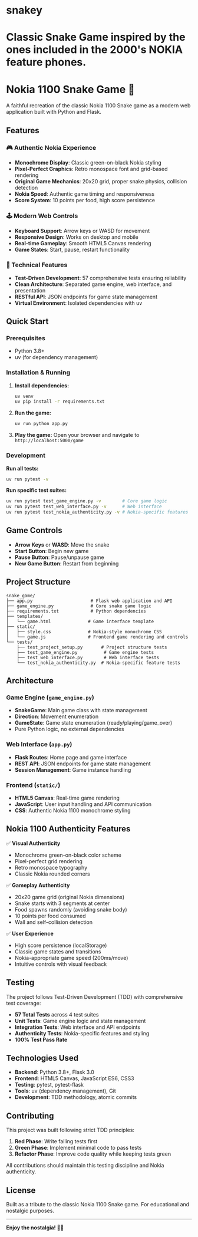 # snakey
Classic Snake Game inspired by the ones included in the 2000's NOKIA feature phones.
=======
# Nokia 1100 Snake Game 🐍

A faithful recreation of the classic Nokia 1100 Snake game as a modern web application built with Python and Flask.

## Features

### 🎮 Authentic Nokia Experience
- **Monochrome Display**: Classic green-on-black Nokia styling
- **Pixel-Perfect Graphics**: Retro monospace font and grid-based rendering
- **Original Game Mechanics**: 20x20 grid, proper snake physics, collision detection
- **Nokia Speed**: Authentic game timing and responsiveness
- **Score System**: 10 points per food, high score persistence

### 🕹️ Modern Web Controls
- **Keyboard Support**: Arrow keys or WASD for movement
- **Responsive Design**: Works on desktop and mobile
- **Real-time Gameplay**: Smooth HTML5 Canvas rendering
- **Game States**: Start, pause, restart functionality

### 🔧 Technical Features
- **Test-Driven Development**: 57 comprehensive tests ensuring reliability
- **Clean Architecture**: Separated game engine, web interface, and presentation
- **RESTful API**: JSON endpoints for game state management
- **Virtual Environment**: Isolated dependencies with uv

## Quick Start

### Prerequisites
- Python 3.8+
- uv (for dependency management)

### Installation & Running

1. **Install dependencies:**
   ```bash
   uv venv
   uv pip install -r requirements.txt
   ```

2. **Run the game:**
   ```bash
   uv run python app.py
   ```

3. **Play the game:**
   Open your browser and navigate to `http://localhost:5000/game`

### Development

**Run all tests:**
```bash
uv run pytest -v
```

**Run specific test suites:**
```bash
uv run pytest test_game_engine.py -v        # Core game logic
uv run pytest test_web_interface.py -v      # Web interface
uv run pytest test_nokia_authenticity.py -v # Nokia-specific features
```

## Game Controls

- **Arrow Keys** or **WASD**: Move the snake
- **Start Button**: Begin new game
- **Pause Button**: Pause/unpause game
- **New Game Button**: Restart from beginning

## Project Structure

```
snake_game/
├── app.py                      # Flask web application and API
├── game_engine.py              # Core snake game logic
├── requirements.txt            # Python dependencies
├── templates/
│   └── game.html              # Game interface template
├── static/
│   ├── style.css              # Nokia-style monochrome CSS
│   └── game.js                # Frontend game rendering and controls
└── tests/
    ├── test_project_setup.py       # Project structure tests
    ├── test_game_engine.py          # Game engine tests
    ├── test_web_interface.py        # Web interface tests
    └── test_nokia_authenticity.py  # Nokia-specific feature tests
```

## Architecture

### Game Engine (`game_engine.py`)
- **SnakeGame**: Main game class with state management
- **Direction**: Movement enumeration
- **GameState**: Game state enumeration (ready/playing/game_over)
- Pure Python logic, no external dependencies

### Web Interface (`app.py`)
- **Flask Routes**: Home page and game interface
- **REST API**: JSON endpoints for game state management
- **Session Management**: Game instance handling

### Frontend (`static/`)
- **HTML5 Canvas**: Real-time game rendering
- **JavaScript**: User input handling and API communication
- **CSS**: Authentic Nokia 1100 monochrome styling

## Nokia 1100 Authenticity Features

✅ **Visual Authenticity**
- Monochrome green-on-black color scheme
- Pixel-perfect grid rendering
- Retro monospace typography
- Classic Nokia rounded corners

✅ **Gameplay Authenticity**
- 20x20 game grid (original Nokia dimensions)
- Snake starts with 3 segments at center
- Food spawns randomly (avoiding snake body)
- 10 points per food consumed
- Wall and self-collision detection

✅ **User Experience**
- High score persistence (localStorage)
- Classic game states and transitions
- Nokia-appropriate game speed (200ms/move)
- Intuitive controls with visual feedback

## Testing

The project follows Test-Driven Development (TDD) with comprehensive test coverage:

- **57 Total Tests** across 4 test suites
- **Unit Tests**: Game engine logic and state management
- **Integration Tests**: Web interface and API endpoints  
- **Authenticity Tests**: Nokia-specific features and styling
- **100% Test Pass Rate**

## Technologies Used

- **Backend**: Python 3.8+, Flask 3.0
- **Frontend**: HTML5 Canvas, JavaScript ES6, CSS3
- **Testing**: pytest, pytest-flask
- **Tools**: uv (dependency management), Git
- **Development**: TDD methodology, atomic commits

## Contributing

This project was built following strict TDD principles:

1. **Red Phase**: Write failing tests first
2. **Green Phase**: Implement minimal code to pass tests
3. **Refactor Phase**: Improve code quality while keeping tests green

All contributions should maintain this testing discipline and Nokia authenticity.

## License

Built as a tribute to the classic Nokia 1100 Snake game. For educational and nostalgic purposes.

---

**Enjoy the nostalgia! 🐍📱**
